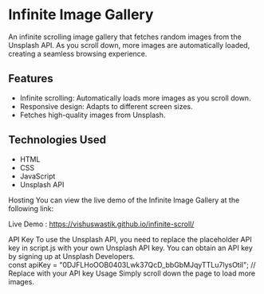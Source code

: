# Infinite Image Gallery

An infinite scrolling image gallery that fetches random images from the Unsplash API. As you scroll down, more images are automatically loaded, creating a seamless browsing experience.

## Features

- Infinite scrolling: Automatically loads more images as you scroll down.
- Responsive design: Adapts to different screen sizes.
- Fetches high-quality images from Unsplash.

## Technologies Used

- HTML
- CSS
- JavaScript
- Unsplash API

Hosting
You can view the live demo of the Infinite Image Gallery at the following link:

Live Demo :  https://vishuswastik.github.io/infinite-scroll/

API Key
To use the Unsplash API, you need to replace the placeholder API key in script.js with your own Unsplash API key. You can obtain an API key by signing up at Unsplash Developers.                                             
const apiKey = "0DJFLHoOOB0403Lwk37QcD_bbGbMJqyTTLu7lysOtiI"; // Replace with your API key
Usage
Simply scroll down the page to load more images.
